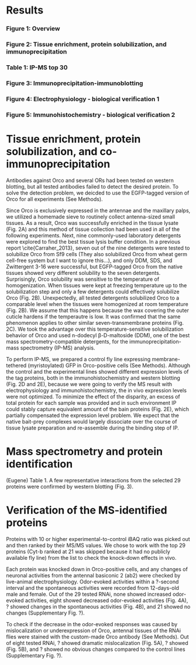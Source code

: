 # Results
### Figure 1: Overview
### Figure 2: Tissue enrichment, protein solubilization, and immunoprecipitation
### Table 1: IP-MS top 30
### Figure 3: Immunoprecipitation-immunoblotting
### Figure 4: Electrophysiology - biological verification 1 
### Figure 5: Immunohistochemistry - biological verification 2 
# 
# Tissue enrichment, protein solubilization, and co-immunoprecipitation
Antibodies against Orco and several ORs had been tested on western blotting, but all tested antibodies failed to detect the desired protein. To solve the detection problem, we deicded to use the EGFP-tagged version of Orco for all experiments (See Methods).

Since Orco is exclusively expressed in the antennae and the maxillary palps, we utilized a homemade sieve to routinely collect antenna-sized small tissues. As a result, Orco was successfully enriched in the tissue lysate (Fig. 2A) and this method of tissue collection had been used in all of the following experiments. Next, nine commonly-used laboratory detergents were explored to find the best tissue lysis buffer condition. In a previous report \cite{Carraher_2013}, seven out of the nine detergents were tested to solubilize Orco from Sf9 cells (They also solubilized Orco from wheat germ cell-free system but I want to ignore this...), and only DDM, SDS, and Zwittergent 3-16 were successful, but EGFP-tagged Orco from the native tissues showed very different solubility to the seven detergents. Surprisingly, Orco solubility was sensitive to the temperature of homogenization. When tissues were kept at freezing temperature up to the solubilization step and only a few detergents could effectively solubilize Orco (Fig. 2B). Unexpectedly, all tested detergents solubilized Orco to a comparable level when the tissues were homogenized at room temperature (Fig. 2B). We assume that this happens because the wax covering the outer cuticle hardens if the temperautre is low. It was confirmed that the same phenomenon applies to other similar seven-transmembrane proteins (Fig. 2C). We took the advantage over this temperature-sensitive solubilization behavior of Orco and used n-dodecyl β-D-maltoside (DDM), one of the best mass spectrometry-compatible detergents, for the immunoprecipitation-mass spectrometry (IP-MS) analysis. 

To perform IP-MS, we prepared a control fly line expressing membrane-tethered (myristoylated) GFP in Orco-positive cells (See Methods). Although the control and the experimental lines showed different expression levels of the tag proteins, both in the immunohistochemistry and western blotting (Fig. 2D and 2E), because we were going to verify the MS result with electrophysiology and immunohistochemistry, the in vivo expression levels were not optimized. To minimize the effect of the disparity, an excess of total protein for each sample was provided and in such environment IP could stably capture equivalent amount of the bain proteins (Fig. 2E), which partially compensated the expression level problem. We expect that the native bait-prey complexes would largely dissociate over the course of tissue lysate preparation and re-assemble during the binding step of IP.

# Mass spectrometry and protein identification
(Eugene) Table 1.
A few representative interactions from the selected 29 proteins were confirmed by western blotting (Fig. 3).

# Verification of the MS-identified proteins
Proteins with 10 or higher experimental-to-control iBAQ ratio was picked out and then ranked by their MS/MS values. We chose to work with the top 29 proteins (Cyt-b ranked at 21 was skipped because it had no publicly available fly line) from the list to check the knock-down effects in vivo.  

Each protein was knocked down in Orco-positive cells, and any changes of neuronal activities from the antennal basiconic 2 (ab2) were checked by live-animal electrophysiology. Odor-evoked activities within a ?-second interval and the spontaneous activities were recorded from 12-days-old male and female. Out of the 29 tested RNAi, none showed increased odor-evoked activities, eight showed decreased odor-evoked activities (Fig. 4A), ? showed changes in the spontaneous activities (Fig. 4B), and 21 showed no changes (Supplementary Fig. ?). 

To check if the decrease in the odor-evoked responses was caused by mislocalization or underexpression of Orco, antennal tissues of the RNAi flies were stained with the custom-made Orco antibody (See Methods). Out of eight tested RNAi, ? showed dramatic mislocalization (Fig. 5A), ? showed (Fig. 5B), and ? showed no obvious changes compared to the control lines (Supplementary Fig. ?).
